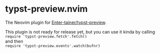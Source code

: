 # typst-preview.nvim
The Neovim plugin for [Enter-tainer/typst-preview](https://github.com/Enter-tainer/typst-preview).

This plugin is not ready for release yet, but you can use it kinda by calling<br/>
`require 'typst-preview.fetch'.fetch()`<br/>
and then<br/>
`require 'typst-preview.events'.watch(bufnr)`
